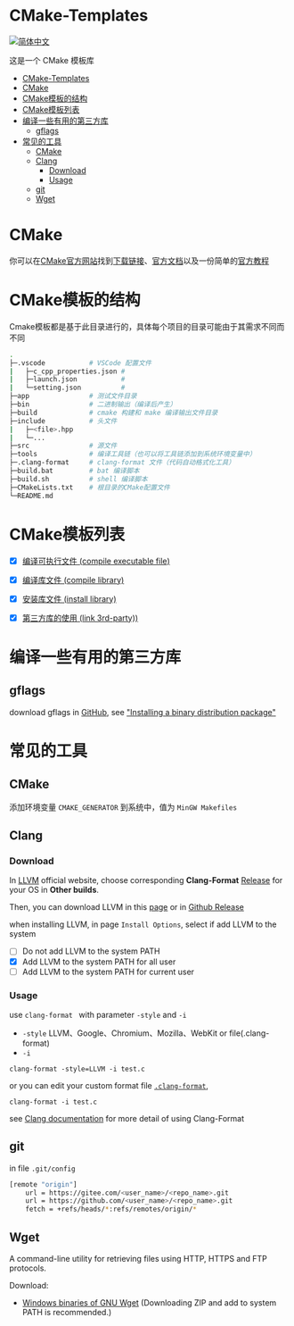 # CMake-Templates
[![简体中文](https://img.shields.io/badge/说明文档-简体中文-blue)](README.md)
<!-- [![Englis](https://img.shields.io/badge/README-English-red)](README_en.md) -->


这是一个 CMake 模板库

- [CMake-Templates](#cmake-templates)
- [CMake](#cmake)
- [CMake模板的结构](#cmake模板的结构)
- [CMake模板列表](#cmake模板列表)
- [编译一些有用的第三方库](#编译一些有用的第三方库)
  - [gflags](#gflags)
- [常见的工具](#常见的工具)
  - [CMake](#cmake-1)
  - [Clang](#clang)
    - [Download](#download)
    - [Usage](#usage)
  - [git](#git)
  - [Wget](#wget)

# CMake
你可以在[CMake官方网站](https://cmake.org/)找到[下载链接](https://cmake.org/download/)、[官方文档](https://cmake.org/documentation/)以及一份简单的[官方教程](https://cmake.org/cmake/help/v3.21/guide/tutorial/index.html#adding-system-introspection-step-5)

# CMake模板的结构
Cmake模板都是基于此目录进行的，具体每个项目的目录可能由于其需求不同而不同
``` bash
.
├─.vscode           # VSCode 配置文件
|   ├─c_cpp_properties.json #
|   ├─launch.json           #
|   └─setting.json          #
├─app               # 测试文件目录
├─bin               # 二进制输出（编译后产生）
├─build             # cmake 构建和 make 编译输出文件目录
├─include           # 头文件
|   ├─<file>.hpp
|   └─...
├─src               # 源文件
├─tools             # 编译工具链（也可以将工具链添加到系统环境变量中）
├─.clang-format     # clang-format 文件（代码自动格式化工具）
├─build.bat         # bat 编译脚本
├─build.sh          # shell 编译脚本
├─CMakeLists.txt    # 根目录的CMake配置文件
└─README.md
```
# CMake模板列表
- [x] [编译可执行文件 (compile executable file)](templates\compile-executable_file\README.md)
- [x] [编译库文件 (compile library)](templates\compile-library\README.md)
- [x] [安装库文件 (install library)](templates\install-library\README.md)
- [x] [第三方库的使用 (link 3rd-party))](templates\link-3rd_party\README.md)




# 编译一些有用的第三方库
## gflags
download gflags in [GitHub](https://github.com/gflags/gflags), see ["Installing a binary distribution package"](https://github.com/gflags/gflags/blob/master/INSTALL.md)



# 常见的工具
## CMake
添加环境变量 `CMAKE_GENERATOR` 到系统中，值为 `MinGW Makefiles` 


## Clang
### Download
In [LLVM](https://llvm.org/builds/) official website, 
choose corresponding **Clang-Format** [Release](https://releases.llvm.org/) for your OS in **Other builds**. 

Then, you can download LLVM in this [page](https://releases.llvm.org/download.html) or in [Github Release](https://github.com/llvm/llvm-project.git)

when installing LLVM, 
in page `Install Options`, select if add LLVM to the system
- [ ] Do not add LLVM to the system PATH
- [x] Add LLVM to the system PATH for all user
- [ ] Add LLVM to the system PATH for current user

### Usage
use `clang-format ` with parameter `-style` and `-i`
- `-style` LLVM、Google、Chromium、Mozilla、WebKit or file(.clang-format)
- `-i`
```
clang-format -style=LLVM -i test.c
```

or you can edit your custom format file [`.clang-format`](.clang-format), 
```
clang-format -i test.c
```

see [Clang documentation](https://clang.llvm.org/docs/ClangFormat.html) for more detail of using Clang-Format



## git
in file `.git/config`
```bash
[remote "origin"]
	url = https://gitee.com/<user_name>/<repo_name>.git
	url = https://github.com/<user_name>/<repo_name>.git
	fetch = +refs/heads/*:refs/remotes/origin/*
```

## Wget

A command-line utility for retrieving files using HTTP, HTTPS and FTP protocols.

Download:
- [Windows binaries of GNU Wget](https://eternallybored.org/misc/wget/) (Downloading ZIP and add to system PATH is recommended.)
